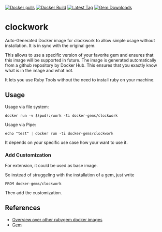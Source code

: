 [![Docker pulls](https://img.shields.io/docker/pulls/rubygem/clockwork.svg)](https://hub.docker.com/r/rubygem/clockwork/)
[![Docker Build](https://img.shields.io/docker/automated/rubygem/clockwork.svg)](https://hub.docker.com/r/rubygem/clockwork/)
[![Latest Tag](https://img.shields.io/github/tag/docker-rubygem/clockwork.svg)](https://hub.docker.com/r/rubygem/clockwork/)
[![Gem Downloads](https://img.shields.io/gem/dt/clockwork.svg)](https://rubygems.org/gems/clockwork/)
# clockwork

Auto-Generated Docker image for clockwork to allow simple usage without installation.
It is in sync with the original gem.

This allows to use a specific version of your favorite gem and ensures that this image will be supported in future.
The image is generated automatically from a github repository by Docker Hub.
This ensures that you exactly know what is in the image and what not.

It lets you use Ruby Tools without the need to install ruby on your machine.

## Usage

Usage via file system:

`docker run -v $(pwd):/work -ti docker-gems/clockwork`

Usage via Pipe:

`echo "test" | docker run -ti docker-gems/clockwork`

It depends on your specific use case how your want to use it.

### Add Customization

For extension, it could be used as base image.

So instead of struggeling with the installation of a gem, just write

`FROM docker-gems/clockwork`

Then add the customization.

## References

 - [Overview over other rubygem docker images](https://github.com/thinkbot/docker-rubygem)
 - [Gem](https://rubygems.org/gems/clockwork/)
